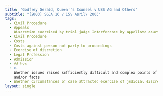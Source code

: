 ```yaml
---
title: 'Godfrey Gerald, Queen''s Counsel v UBS AG and Others'
subtitle: "[2003] SGCA 16 / 15\_April\_2003"
tags:
  - Civil Procedure
  - Appeals
  - Discretion exercised by trial judge-Interference by appellate court.
  - Civil Procedure
  - Costs
  - Costs against person not party to proceedings
  - Exercise of discretion
  - Legal Profession
  - Admission
  - Ad hoc
  - >-
    Whether issues raised sufficiently difficult and complex points of law
    and/or facts
  - Whether circumstances of case attracted exercise of judicial discretion
layout: single
---
```


